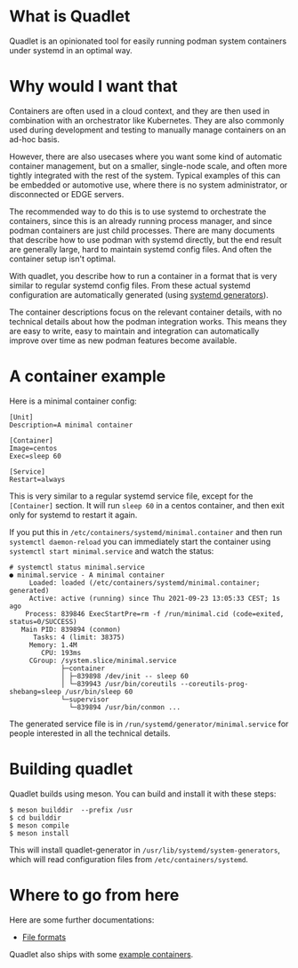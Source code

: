 # What is Quadlet

Quadlet is an opinionated tool for easily running podman system
containers under systemd in an optimal way.

# Why would I want that

Containers are often used in a cloud context, and they are then used
in combination with an orchestrator like Kubernetes. They are also
commonly used during development and testing to manually manage
containers on an ad-hoc basis.

However, there are also usecases where you want some kind of automatic
container management, but on a smaller, single-node scale, and often
more tightly integrated with the rest of the system. Typical examples
of this can be embedded or automotive use, where there is no system
administrator, or disconnected or EDGE servers.

The recommended way to do this is to use systemd to orchestrate the
containers, since this is an already running process manager, and
since podman containers are just child processes. There are many
documents that describe how to use podman with systemd directly, but
the end result are generally large, hard to maintain systemd config
files. And often the container setup isn't optimal.

With quadlet, you describe how to run a container in a format that is
very similar to regular systemd config files. From these actual
systemd configuration are automatically generated (using [systemd
generators](https://www.freedesktop.org/software/systemd/man/systemd.generator.html)).

The container descriptions focus on the relevant container details,
with no technical details about how the podman integration works. This
means they are easy to write, easy to maintain and integration can
automatically improve over time as new podman features become
available.

# A container example

Here is a minimal container config:

```
[Unit]
Description=A minimal container

[Container]
Image=centos
Exec=sleep 60

[Service]
Restart=always
```

This is very similar to a regular systemd service file, except for the
`[Container]` section. It will run `sleep 60` in a centos container, and
then exit only for systemd to restart it again.

If you put this in `/etc/containers/systemd/minimal.container` and
then run `systemctl daemon-reload` you can immediately start the
container using `systemctl start minimal.service` and watch the
status:

```
# systemctl status minimal.service
● minimal.service - A minimal container
     Loaded: loaded (/etc/containers/systemd/minimal.container; generated)
     Active: active (running) since Thu 2021-09-23 13:05:33 CEST; 1s ago
    Process: 839846 ExecStartPre=rm -f /run/minimal.cid (code=exited, status=0/SUCCESS)
   Main PID: 839894 (conmon)
      Tasks: 4 (limit: 38375)
     Memory: 1.4M
        CPU: 193ms
     CGroup: /system.slice/minimal.service
             ├─container
             │ ├─839898 /dev/init -- sleep 60
             │ └─839943 /usr/bin/coreutils --coreutils-prog-shebang=sleep /usr/bin/sleep 60
             └─supervisor
               └─839894 /usr/bin/conmon ...
```

The generated service file is in
`/run/systemd/generator/minimal.service` for people interested in all
the technical details.

# Building quadlet

Quadlet builds using meson. You can build and install it with these
steps:

```
$ meson builddir  --prefix /usr
$ cd builddir
$ meson compile
$ meson install
```

This will install quadlet-generator in `/usr/lib/systemd/system-generators`, which will
read configuration files from `/etc/containers/systemd`.

# Where to go from here

Here are some further documentations:

 * [File formats](./doc/Fileformat.md)

Quadlet also ships with some [example containers](./examples).
